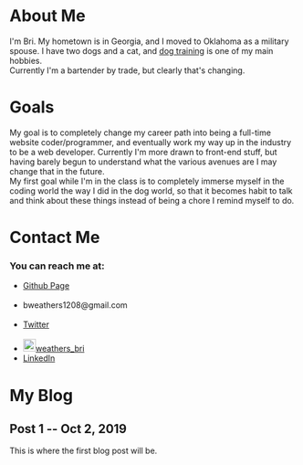 <!DOCTYPE html>
<html>
<body>
<div>
<h1>About Me</h1>
<p>I'm Bri. My hometown is in Georgia, and I moved to Oklahoma as a military spouse. I have two dogs and a cat, and <a href="http://www.germanshepherddog.com" target="_blank">dog training</a> is one of my main hobbies.<br>Currently I'm a bartender by trade, but clearly that's changing.</p>
</div>
<div>
  <h1>Goals</h1>
<p>My goal is to completely change my career path into being a full-time website coder/programmer, and eventually work my way up in the industry to be a web developer.
Currently I'm more drawn to front-end stuff, but having barely begun to understand what the various avenues are I may change that in the future.<br>My first goal while I'm in the class is to completely immerse myself in the coding world the way I did in the dog world, so that it becomes habit to talk and think about these things instead of being a chore I remind myself to do.</p>
</div>
<div>
<h1>Contact Me</h1>
<h3>You can reach me at:</h3>
  <ul><li><a href="https://www.github.com/bweathers1208.github.io/home.md">Github Page</a></li><br>
  <li>bweathers1208@gmail.com</li><br>
  <li><a href="https://www.twitter.com/bweathers1208">Twitter</a></li><br>
    <li><a href="http://twitter.com/weathers_bri" target="_blank" rel="noopener">
      <img class="icon-img" alt="twitter" src="https://icon-library.net/icon/twitter-icon-vector-free-2.html" width="22" height="22">weathers_bri</a>
    <li><a href="https://www.linkedin.com/in/bri-weathers">LinkedIn</a></li></ul>
</div>
<h1>My Blog</h1>
<h2>Post 1 -- Oct 2, 2019</h2>
This is where the first blog post will be.
</body>
</html>
